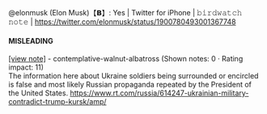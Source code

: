 @elonmusk (Elon Musk)【𝗕】: Yes | Twitter for iPhone | 𝚋𝚒𝚛𝚍𝚠𝚊𝚝𝚌𝚑 𝚗𝚘𝚝𝚎 | https://twitter.com/elonmusk/status/1900780493001367748

#### MISLEADING

[[view note]](https://x.com/i/birdwatch/n/1900837079065452993) - contemplative-walnut-albatross (Shown notes: 0 · Rating impact: 11)\
The information here about Ukraine soldiers being surrounded or encircled is false and most likely Russian propaganda repeated by the President of the United States. 
https://www.rt.com/russia/614247-ukrainian-military-contradict-trump-kursk/amp/
